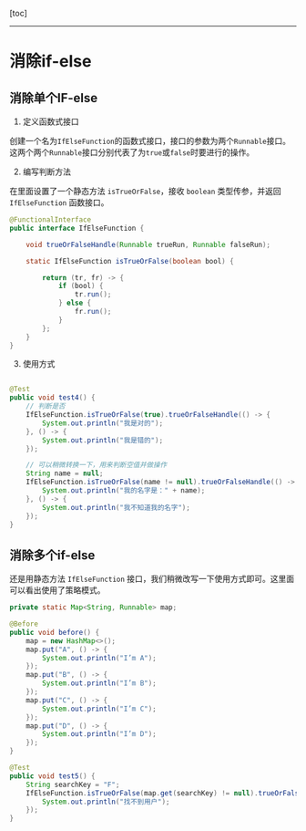 [toc]

---

# 消除if-else

## 消除单个IF-else

1. 定义函数式接口

创建一个名为`IfElseFunction`的函数式接口，接口的参数为两个`Runnable`接口。这两个两个`Runnable`接口分别代表了为`true`或`false`时要进行的操作。

2. 编写判断方法

在里面设置了一个静态方法 `isTrueOrFalse`，接收 `boolean` 类型传参，并返回 `IfElseFunction` 函数接口。

```java
@FunctionalInterface
public interface IfElseFunction {

    void trueOrFalseHandle(Runnable trueRun, Runnable falseRun);

    static IfElseFunction isTrueOrFalse(boolean bool) {

        return (tr, fr) -> {
            if (bool) {
                tr.run();
            } else {
                fr.run();
            }
        };
    }
}
```

3. 使用方式

```java

@Test
public void test4() {
    // 判断是否
    IfElseFunction.isTrueOrFalse(true).trueOrFalseHandle(() -> {
        System.out.println("我是对的");
    }, () -> {
        System.out.println("我是错的");
    });

    // 可以稍微转换一下，用来判断空值并做操作
    String name = null;
    IfElseFunction.isTrueOrFalse(name != null).trueOrFalseHandle(() -> {
        System.out.println("我的名字是：" + name);
    }, () -> {
        System.out.println("我不知道我的名字");
    });
}


```

## 消除多个if-else

还是用静态方法 `IfElseFunction` 接口，我们稍微改写一下使用方式即可。这里面可以看出使用了策略模式。

```java
private static Map<String, Runnable> map;

@Before
public void before() {
    map = new HashMap<>();
    map.put("A", () -> {
        System.out.println("I’m A");
    });
    map.put("B", () -> {
        System.out.println("I’m B");
    });
    map.put("C", () -> {
        System.out.println("I’m C");
    });
    map.put("D", () -> {
        System.out.println("I’m D");
    });
}

@Test
public void test5() {
    String searchKey = "F";
    IfElseFunction.isTrueOrFalse(map.get(searchKey) != null).trueOrFalseHandle(map.get(searchKey), () -> {
        System.out.println("找不到用户");
    });
}
```